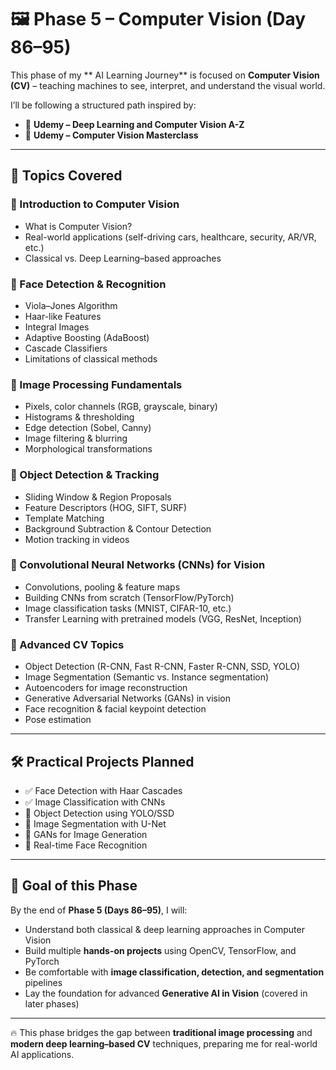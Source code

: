 # 🖼️ Phase 5 – Computer Vision (Day 86–95)

This phase of my ** AI Learning Journey** is focused on **Computer Vision (CV)** – teaching machines to see, interpret, and understand the visual world.  

I’ll be following a structured path inspired by:  
- 📘 **Udemy – Deep Learning and Computer Vision A-Z**  
- 📘 **Udemy – Computer Vision Masterclass**  

---

## 📌 Topics Covered

### 🔹 Introduction to Computer Vision
- What is Computer Vision?  
- Real-world applications (self-driving cars, healthcare, security, AR/VR, etc.)  
- Classical vs. Deep Learning–based approaches  

### 🔹 Face Detection & Recognition
- Viola–Jones Algorithm  
- Haar-like Features  
- Integral Images  
- Adaptive Boosting (AdaBoost)  
- Cascade Classifiers  
- Limitations of classical methods  

### 🔹 Image Processing Fundamentals
- Pixels, color channels (RGB, grayscale, binary)  
- Histograms & thresholding  
- Edge detection (Sobel, Canny)  
- Image filtering & blurring  
- Morphological transformations  

### 🔹 Object Detection & Tracking
- Sliding Window & Region Proposals  
- Feature Descriptors (HOG, SIFT, SURF)  
- Template Matching  
- Background Subtraction & Contour Detection  
- Motion tracking in videos  

### 🔹 Convolutional Neural Networks (CNNs) for Vision
- Convolutions, pooling & feature maps  
- Building CNNs from scratch (TensorFlow/PyTorch)  
- Image classification tasks (MNIST, CIFAR-10, etc.)  
- Transfer Learning with pretrained models (VGG, ResNet, Inception)  

### 🔹 Advanced CV Topics
- Object Detection (R-CNN, Fast R-CNN, Faster R-CNN, SSD, YOLO)  
- Image Segmentation (Semantic vs. Instance segmentation)  
- Autoencoders for image reconstruction  
- Generative Adversarial Networks (GANs) in vision  
- Face recognition & facial keypoint detection  
- Pose estimation  

---

## 🛠️ Practical Projects Planned
- ✅ Face Detection with Haar Cascades  
- ✅ Image Classification with CNNs  
- 🚧 Object Detection using YOLO/SSD  
- 🚧 Image Segmentation with U-Net  
- 🚧 GANs for Image Generation  
- 🚧 Real-time Face Recognition  

---

## 🎯 Goal of this Phase
By the end of **Phase 5 (Days 86–95)**, I will:  
- Understand both classical & deep learning approaches in Computer Vision  
- Build multiple **hands-on projects** using OpenCV, TensorFlow, and PyTorch  
- Be comfortable with **image classification, detection, and segmentation** pipelines  
- Lay the foundation for advanced **Generative AI in Vision** (covered in later phases)  

---

🔥 This phase bridges the gap between **traditional image processing** and **modern deep learning–based CV** techniques, preparing me for real-world AI applications.

